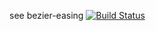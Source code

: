 see bezier-easing [![Build Status](https://img.shields.io/travis/gre/bezier-easing.svg)](https://travis-ci.org/gre/bezier-easing)

